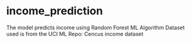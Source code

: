 # income_prediction
The model predicts income using Random Forest ML Algorithm
Dataset used is from the UCI ML Repo: Cencus income dataset
